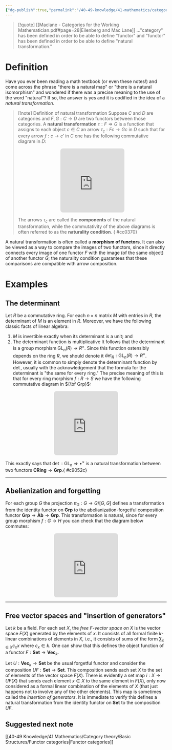 ```yaml
---
{"dg-publish":true,"permalink":"/40-49-knowledge/41-mathematics/category-theory/basic-structures/natural-transformations/","tags":["category_theory","quotes"],"updated":"2024-09-30T06:56:37-07:00"}
---
```



> [!quote] [[Maclane - Categories for the Working Mathematician.pdf#page=28|Eilenberg and Mac Lane]]
> ..."category" has been defined in order to be able to define "functor" and "functor" has been defined in order to be able to define "natural transformation."

# Definition

Have you ever been reading a math textbook (or even these notes!) and come across the phrase "there is a natural map" or "there is a natural isomorphism" and wondered if there was a precise meaning to the use of the word "natural"? If so, the answer is yes and it is codified in the idea of a *natural transformation*.

>[!note] Definition of natural transformation
>Suppose $C$ and $D$ are categories and $F,G:C\to D$ are two functors between those categories. A **natural transformation** $\tau: F\Rightarrow G$ is a function that assigns to each object $c\in C$ an arrow $\tau_c:Fc\to Gc$ in $D$ such that for every arrow $f:c\to c'$ in $C$ one has the following commutative diagram in $D$:
><iframe class="quiver-embed" src="https://q.uiver.app/#q=WzAsNCxbMCwwLCJGYyJdLFsxLDAsIkdjIl0sWzAsMSwiRmMnIl0sWzEsMSwiR2MnIl0sWzAsMiwiRmYiLDJdLFswLDEsIlxcdGF1X2MiXSxbMiwzLCJcXHRhdV97Yyd9IiwyXSxbMSwzLCJHZiJdXQ==&embed" width="200" height="200" style="border-radius: 8px; border: none; display: block; margin: auto"></iframe>
>
>The arrows $\tau_c$ are called the **components** of the natural transformation, while the commutativity of the above diagrams is often referred to as the **naturality condition**.
{ #cc0370}


A natural transformation is often called a **morphism of functors**. It can also be viewed as a way to compare the images of two functors, since it directly connects every image of one functor $F$ with the image (of the same object) of another functor $G$; the naturality condition guarantees that these comparisons are compatible with arrow composition.

# Examples

## The determinant

Let $R$ be a commutative ring. For each $n\times n$ matrix $M$ with entries in $R$, the determinant of $M$ is an element in $R$. Moreover, we have the following classic facts of linear algebra:
1. $M$ is invertible exactly when its determinant is a unit; and
2. The determinant function is multiplicative
It follows that the determinant is a group morphism $\operatorname{GL}_n(R)\to R^{\times}$. Since this function ostensibly depends on the ring $R$, we should denote it $\det_R:\operatorname{GL}_n(R)\to R^{\times}$. However, it is common to simply denote the determinant function by $\det$, usually with the acknowledgement that the formula for the determinant is "the same for every ring." The precise meaning of this is that for every ring morphism $f:R\to S$ we have the following commutative diagram in ${\bf Grp}$:
<iframe class="quiver-embed" src="https://q.uiver.app/#q=WzAsNCxbMCwwLCJcXG9wZXJhdG9ybmFtZXtHTH1fbihSKSJdLFswLDEsIlxcb3BlcmF0b3JuYW1le0dMfV9uKFMpIl0sWzEsMCwiUl57XFx0aW1lc30iXSxbMSwxLCJTXntcXHRpbWVzfSJdLFsyLDMsImZee1xcdGltZXN9Il0sWzEsMywiXFxkZXRfUyIsMl0sWzAsMSwiXFxvcGVyYXRvcm5hbWV7R0x9X24oZikiLDJdLFswLDIsIlxcZGV0X1IiXV0=&embed" width="200" height="200" style="border-radius: 8px; border: none; display: block; margin: auto"></iframe>

This exactly says that $\det:\operatorname{GL}_n\Rightarrow \bullet^{\times}$ is a natural transformation between two functors $\textbf{CRing}\to \textbf{Grp}$.{ #c9052c}


---
## Abelianization and forgetting

For each group $G$ the projection $\pi_G:G\to G/[G,G]$ defines a transformation from the identity functor on $\textbf{Grp}$ to the abelianization-forgetful composition functor $\textbf{Grp}\to \textbf{Ab}\to\textbf{Grp}$. This transformation is natural, since for every group morphism $f:G\to H$ you can check that the diagram below commutes:
<iframe class="quiver-embed" src="https://q.uiver.app/#q=WzAsNCxbMCwwLCJHIl0sWzAsMSwiSCJdLFsxLDAsIkcvW0csR10iXSxbMSwxLCJIL1tILEhdIl0sWzAsMSwiZiIsMl0sWzIsMywiXFx0aWxkZXtmfSJdLFsxLDMsIlxccGlfSCIsMl0sWzAsMiwiXFxwaV9HIl1d&embed" width="200" height="200" style="border-radius: 8px; border: none; display: block; margin: auto"></iframe>

---
## Free vector spaces and "insertion of generators"

Let $k$ be a field. For each set $X$, the *free $F$-vector space on $X$* is the vector space $F(X)$ generated by the elements of $x$. It consists of all formal finite $k$-linear combinations of elements in $X$, i.e., it consists of sums of the form $\displaystyle \sum_{x\in X} c_x x$ where $c_x\in k$. One can show that this defines the object function of a functor $F:\textbf{Set}\to \textbf{Vec}_k$.

Let $U:\textbf{Vec}_k\to \textbf{Set}$ be the usual forgetful functor and consider the composition $UF:\textbf{Set}\to \textbf{Set}$. This composition sends each set $X$ to the set of elements of the vector space $F(X)$. There is evidently a set map $i:X\to UF(X)$ that sends each element $x\in X$ to the same element in $F(X)$, only now considered as a formal linear combination of the elements of $X$ (that just happens not to involve any of the other elements). This map is sometimes called the *insertion of generators*. It is immediate to verify this defines a natural transformation from the identity functor on $\textbf{Set}$ to the composition $UF$.


## Suggested next note

[[40-49 Knowledge/41 Mathematics/Category theory/Basic Structures/Functor categories\|Functor categories]]